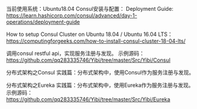 当前使用系统：Ubuntu18.04
Consul安装与配置：
Deployment Guide:
https://learn.hashicorp.com/consul/advanced/day-1-operations/deployment-guide

How to setup Consul Cluster on Ubuntu 18.04 / Ubuntu 16.04 LTS：
https://computingforgeeks.com/how-to-install-consul-cluster-18-04-lts/

调用consul restful api，实现服务注册与发现。
示例源码：
https://github.com/qq283335746/Yibi/tree/master/Src/Yibi/Consul

分布式架构之Consul
实践篇：分布式架构中，使用Consul作为服务注册与发现。

分布式架构之Eureka
实践篇：分布式架构中，使用Eureka作为服务注册与发现。
示例源码：
https://github.com/qq283335746/Yibi/tree/master/Src/Yibi/Eureka


